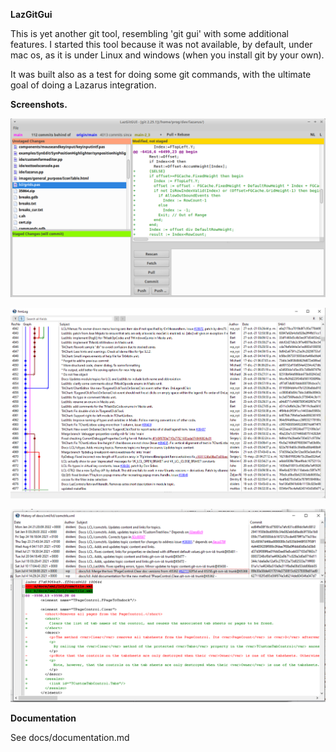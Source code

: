 **LazGitGui**

This is yet another git tool, resembling 'git gui' with some additional features. I started this tool because it was not available, by default, under mac os, as it is under Linux and windows (when you install git by your own).

It was built also as a test for doing some git commands, with the ultimate goal
of doing a Lazarus integration.

**Screenshots.**

![main](images/main.png)

![log](images/log.png)

![filehistory](images/filehistory.png)

**Documentation**

See docs/documentation.md